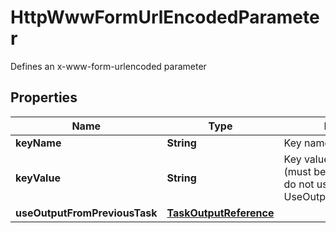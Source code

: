 

# HttpWwwFormUrlEncodedParameter

Defines an x-www-form-urlencoded parameter
## Properties

Name | Type | Description | Notes
------------ | ------------- | ------------- | -------------
**keyName** | **String** | Key name of the parameter |  [optional]
**keyValue** | **String** | Key value of the paramer (must be of type text); if set, do not use UseOutputFromPreviousTask |  [optional]
**useOutputFromPreviousTask** | [**TaskOutputReference**](TaskOutputReference.md) |  |  [optional]



